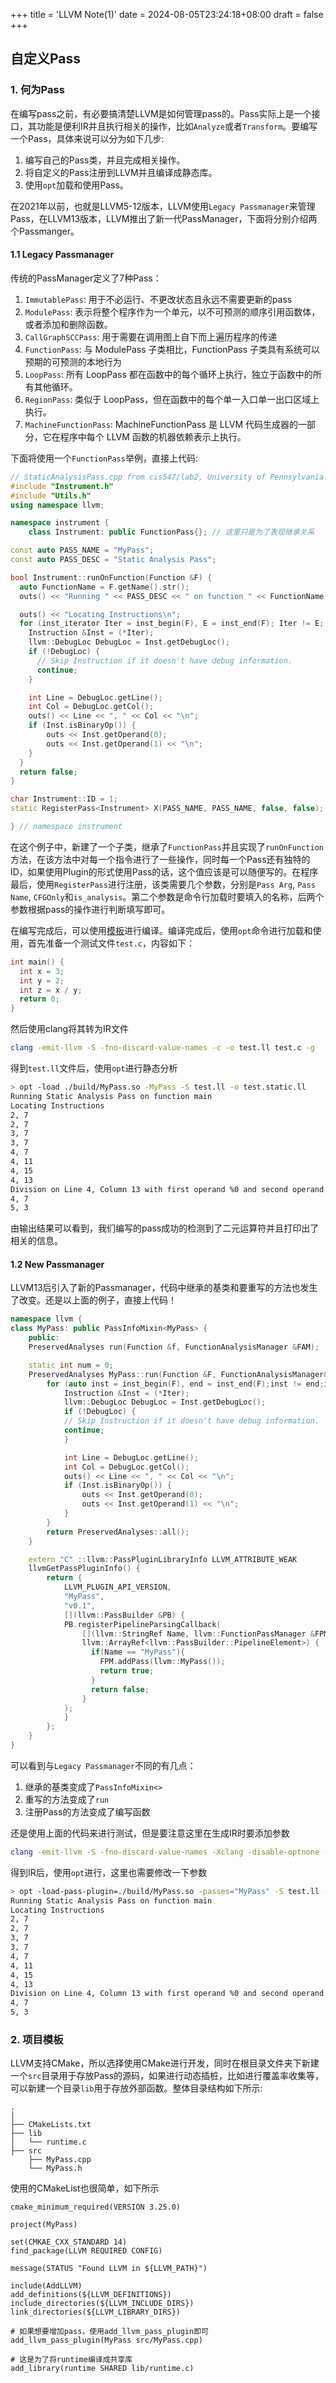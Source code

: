 +++
title = 'LLVM Note(1)'
date = 2024-08-05T23:24:18+08:00
draft = false
+++
## 自定义Pass

### 1. 何为Pass
在编写pass之前，有必要搞清楚LLVM是如何管理pass的。Pass实际上是一个接口，其功能是便利IR并且执行相关的操作，比如`Analyze`或者`Transform`。要编写一个Pass，具体来说可以分为如下几步:

1. 编写自己的Pass类，并且完成相关操作。
2. 将自定义的Pass注册到LLVM并且编译成静态库。
3. 使用`opt`加载和使用Pass。

在2021年以前，也就是LLVM5-12版本，LLVM使用`Legacy Passmanager`来管理Pass，在LLVM13版本，LLVM推出了新一代PassManager，下面将分别介绍两个Passmanger。

#### 1.1 Legacy Passmanager
传统的PassManager定义了7种Pass：
1. `ImmutablePass`: 用于不必运行、不更改状态且永远不需要更新的pass
2. `ModulePass`: 表示将整个程序作为一个单元，以不可预测的顺序引用函数体，或者添加和删除函数。
3. `CallGraphSCCPass`: 用于需要在调用图上自下而上遍历程序的传递
4. `FunctionPass`: 与 ModulePass 子类相比，FunctionPass 子类具有系统可以预期的可预测的本地行为
5. `LoopPass`: 所有 LoopPass 都在函数中的每个循环上执行，独立于函数中的所有其他循环。
6. `RegionPass`: 类似于 LoopPass，但在函数中的每个单一入口单一出口区域上执行。
7. `MachineFunctionPass`: MachineFunctionPass 是 LLVM 代码生成器的一部分，它在程序中每个 LLVM 函数的机器依赖表示上执行。

下面将使用一个`FunctionPass`举例，直接上代码:
```cpp
// StaticAnalysisPass.cpp from cis547/lab2, University of Pennsylvania
#include "Instrument.h"
#include "Utils.h"
using namespace llvm;

namespace instrument {
    class Instrument: public FunctionPass{}; // 这里只是为了表现继承关系

const auto PASS_NAME = "MyPass";
const auto PASS_DESC = "Static Analysis Pass";

bool Instrument::runOnFunction(Function &F) {
  auto FunctionName = F.getName().str();
  outs() << "Running " << PASS_DESC << " on function " << FunctionName << "\n";

  outs() << "Locating Instructions\n";
  for (inst_iterator Iter = inst_begin(F), E = inst_end(F); Iter != E; ++Iter) {
    Instruction &Inst = (*Iter);
    llvm::DebugLoc DebugLoc = Inst.getDebugLoc();
    if (!DebugLoc) {
      // Skip Instruction if it doesn't have debug information.
      continue;
    }

    int Line = DebugLoc.getLine();
    int Col = DebugLoc.getCol();
    outs() << Line << ", " << Col << "\n";
    if (Inst.isBinaryOp()) {
        outs << Inst.getOperand(0);
        outs << Inst.getOperand(1) << "\n";
    }
  }
  return false;
}

char Instrument::ID = 1;
static RegisterPass<Instrument> X(PASS_NAME, PASS_NAME, false, false);

} // namespace instrument
```
在这个例子中，新建了一个子类，继承了`FunctionPass`并且实现了`runOnFunction`方法，在该方法中对每一个指令进行了一些操作，同时每一个Pass还有独特的ID，如果使用Plugin的形式使用Pass的话，这个值应该是可以随便写的。在程序最后，使用`RegisterPass`进行注册，该类需要几个参数，分别是`Pass Arg`, `Pass Name`, `CFGOnly`和`is_analysis`。第二个参数是命令行加载时要填入的名称，后两个参数根据pass的操作进行判断填写即可。

在编写完成后，可以使用[模板](新建项目)进行编译。编译完成后，使用`opt`命令进行加载和使用，首先准备一个测试文件`test.c`，内容如下：
```c
int main() {
  int x = 3;
  int y = 2;
  int z = x / y;
  return 0;
}

```
然后使用clang将其转为IR文件
```sh
clang -emit-llvm -S -fno-discard-value-names -c -o test.ll test.c -g
```
得到`test.ll`文件后，使用`opt`进行静态分析
```sh
> opt -load ./build/MyPass.so -MyPass -S test.ll -o test.static.ll
Running Static Analysis Pass on function main
Locating Instructions
2, 7
2, 7
3, 7
3, 7
4, 7
4, 11
4, 15
4, 13
Division on Line 4, Column 13 with first operand %0 and second operand %1
4, 7
5, 3
```
由输出结果可以看到，我们编写的pass成功的检测到了二元运算符并且打印出了相关的信息。

#### 1.2 New Passmanager
LLVM13后引入了新的Passmanager，代码中继承的基类和要重写的方法也发生了改变。还是以上面的例子，直接上代码！
```cpp
namespace llvm {
class MyPass: public PassInfoMixin<MyPass> {
    public:
    PreservedAnalyses run(Function &f, FunctionAnalysisManager &FAM);

    static int num = 0;
    PreservedAnalyses MyPass::run(Function &F, FunctionAnalysisManager& FAM) {
        for (auto inst = inst_begin(F), end = inst_end(F);inst != end;inst++) {
            Instruction &Inst = (*Iter);
            llvm::DebugLoc DebugLoc = Inst.getDebugLoc();
            if (!DebugLoc) {
            // Skip Instruction if it doesn't have debug information.
            continue;
            }

            int Line = DebugLoc.getLine();
            int Col = DebugLoc.getCol();
            outs() << Line << ", " << Col << "\n";
            if (Inst.isBinaryOp()) {
                outs << Inst.getOperand(0);
                outs << Inst.getOperand(1) << "\n";
            }
        }
        return PreservedAnalyses::all();
    }

    extern "C" ::llvm::PassPluginLibraryInfo LLVM_ATTRIBUTE_WEAK
    llvmGetPassPluginInfo() {
        return {
            LLVM_PLUGIN_API_VERSION, 
            "MyPass", 
            "v0.1",
            [](llvm::PassBuilder &PB) {
            PB.registerPipelineParsingCallback(
                [](llvm::StringRef Name, llvm::FunctionPassManager &FPM,
                llvm::ArrayRef<llvm::PassBuilder::PipelineElement>) {
                  if(Name == "MyPass"){
                    FPM.addPass(llvm::MyPass());
                    return true;
                  }
                  return false;
                }
            );
            }
        };
    }
}
```
可以看到与`Legacy Passmanager`不同的有几点：
1. 继承的基类变成了`PassInfoMixin<>`
2. 重写的方法变成了`run`
3. 注册Pass的方法变成了编写函数

还是使用上面的代码来进行测试，但是要注意这里在生成IR时要添加参数
```sh
clang -emit-llvm -S -fno-discard-value-names -Xclang -disable-optnone -c -o test.ll test.c -g
```
得到IR后，使用`opt`进行，这里也需要修改一下参数
```sh
> opt -load-pass-plugin=./build/MyPass.so -passes="MyPass" -S test.ll -o test.static.ll
Running Static Analysis Pass on function main
Locating Instructions
2, 7
2, 7
3, 7
3, 7
4, 7
4, 11
4, 15
4, 13
Division on Line 4, Column 13 with first operand %0 and second operand %1
4, 7
5, 3
```

### 2. 项目模板
LLVM支持CMake，所以选择使用CMake进行开发，同时在根目录文件夹下新建一个`src`目录用于存放Pass的源码，如果进行动态插桩，比如进行覆盖率收集等，可以新建一个目录`lib`用于存放外部函数。整体目录结构如下所示:
```
.
│
├── CMakeLists.txt
├── lib
│   └── runtime.c
├── src
    ├── MyPass.cpp
    └── MyPass.h 

```
使用的CMakeList也很简单，如下所示
```
cmake_minimum_required(VERSION 3.25.0)

project(MyPass)

set(CMKAE_CXX_STANDARD 14)
find_package(LLVM REQUIRED CONFIG)

message(STATUS "Found LLVM in ${LLVM_PATH}")

include(AddLLVM)
add_definitions(${LLVM_DEFINITIONS})
include_directories(${LLVM_INCLUDE_DIRS})
link_directories(${LLVM_LIBRARY_DIRS})

# 如果想要增加pass，使用add_llvm_pass_plugin即可
add_llvm_pass_plugin(MyPass src/MyPass.cpp)

# 这是为了将runtime编译成共享库
add_library(runtime SHARED lib/runtime.c)
```
